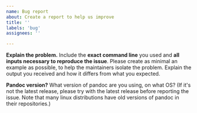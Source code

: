 ```yaml
---
name: Bug report
about: Create a report to help us improve
title: ''
labels: 'bug'
assignees: ''

---
```

<!--
Thank you for reporting an issue!
Before you continue, please make sure that you have

- reproduced your issue with the latest release of pandoc
  (https://github.com/jgm/pandoc/releases), or online (https://pandoc.org/try).
- searched the issue tracker (https://github.com/jgm/pandoc/issues)
  for similar issues (including closed issues).
- searched the discussion forum
  (https://github.com/jgm/pandoc/discussions) for solutions.

If you are experiencing a regression (an unwanted change of
behavior from an earlier version of pandoc), please indicate
this and give relevant version numbers. Be sure to check the
release notes (https://pandoc.org/releases) for relevant
changes, as you might find a solution there.

Note that this bug tracker is for reporting bugs, not asking
questions. For questions, use the discussion forum:
https://github.com/jgm/pandoc/discussions.
-->

**Explain the problem.**
Include the **exact command line** you used and **all inputs necessary to reproduce the issue**.  Please create as minimal an example as possible, to help the maintainers isolate the problem.  Explain the output you received and how it differs from what you expected.

**Pandoc version?**
What version of pandoc are you using, on what OS? (If it's not the latest release, please try with the latest release before reporting the issue. Note that many linux distributions have old versions of pandoc in their repositories.)
